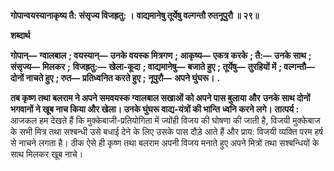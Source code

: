 **गोपान्वयस्यानाकृष्य तै: संसृज्य विजह्रतु: ।** **वाद्यमानेषु तूर्येषु वल्गन्तौ रुतनूपुरौ ॥ २९॥** 

**शब्दार्थ** 

**गोपान्—** **ग्वालबाल** **; वयस्यान्—** **उनके वयस्क मित्रगण** **; आकृष्य—** **एकत्र करके** **; तै:—** **उनके साथ** **; संसृज्य—** **मिलकर** **;** **विजह्रतु:—** **खेला-कूदा** **; वाद्यमानेषु—** **बजाते हुए** **; तूर्येषु—** **तुरहियों में** **; वल्गन्तौ—** **दोनों नाचते हुए** **; रुत—** **प्रतिध्वनित करते हुए** **;** **नूपुरौ—** **अपने घुंघरू।** **.** 

**तब कृष्ण तथा बलराम ने अपने समवयस्क ग्वालबाल सखाओं को अपने पास बुलाया और** **उनके साथ दोनों भगवानों ने खूब नाच किया और खेला। उनके घुंघरू वाद्य-यंत्रों की भान्ति** **ध्वनि करने लगे।** **तात्पर्य :** आजकल हम देखते हैं कि मुक्केबाजी-प्रतियोगिता में ज्योंही विजय की घोषणा की जाती है, विजयी मुक्केबाज के सभी मित्र तथा सश्बन्धी उसे बधाई देने के लिए उसके पास दौड़े आते हैं और प्राय: विजयी व्यक्ति परम हर्ष से नाचने लगता है। ठीक ऐसे ही कृष्ण तथा बलराम अपनी विजय मनाते हुए अपने मित्रों तथा सश्बन्धियों के साथ मिलकर खूब नाचे।  